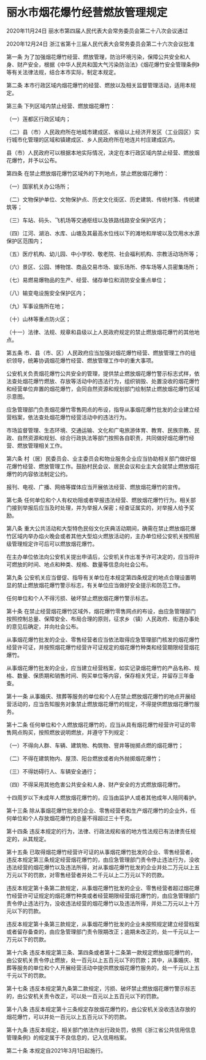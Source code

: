 # 丽水市烟花爆竹经营燃放管理规定

2020年11月24日 丽水市第四届人民代表大会常务委员会第二十八次会议通过

2020年12月24日 浙江省第十三届人民代表大会常务委员会第二十六次会议批准

<!-- INFO END -->

第一条 为了加强烟花爆竹经营、燃放管理，防治环境污染，保障公共安全和人身、财产安全，根据《中华人民共和国大气污染防治法》《烟花爆竹安全管理条例》等有关法律法规，结合本市实际，制定本规定。

第二条 本市行政区域内烟花爆竹的经营、燃放以及相关监督管理活动，适用本规定。

第三条 下列区域内禁止经营、燃放烟花爆竹：

（一）莲都区行政区域内；

（二）县（市）人民政府所在地城市建成区、省级以上经济开发区（工业园区）实行城市化管理的区域和镇建成区、乡人民政府所在地连片村庄建成区内。

县（市）人民政府可以根据本地实际情况，决定在本行政区域内禁止经营、燃放烟花爆竹，并予以公布。

第四条 在禁止燃放烟花爆竹区域外的下列地点，禁止燃放烟花爆竹：

（一）国家机关办公场所；

（二）文物保护单位、文物保护点、历史文化街区、历史建筑、传统村落、传统建筑等；

（三）车站、码头、飞机场等交通枢纽以及铁路线路安全保护区内；

（四）江河、湖泊、水库、山塘及其最高水位线以下的滩地和岸坡以及饮用水水源保护区范围内；

（五）医疗机构、幼儿园、中小学校、敬老院、社会福利机构、宗教活动场所等；

（六）景区、公园、博物馆、商品交易市场、娱乐场所、停车场等人员密集场所；

（七）易燃易爆物品的生产、经营、储存单位和消防安全重点单位；

（八）输变电设施安全保护区内；

（九）军事设施所在地；

（十）山林等重点防火区；

（十一）法律、法规、规章和县级以上人民政府规定的禁止燃放烟花爆竹的其他地点。

第五条 市、县（市、区）人民政府应当加强对烟花爆竹经营、燃放管理工作的组织领导，统筹协调烟花爆竹经营、燃放管理工作中的重大事项。

公安机关负责烟花爆竹公共安全的管理，提供禁止燃放烟花爆竹警示标志式样，依法查处烟花爆竹燃放、存放等活动中的违法行为，组织销毁、处置没收的烟花爆竹和经营单位弃置的烟花爆竹，会同自然资源和规划部门绘制禁止燃放烟花爆竹区域示意图。

应急管理部门负责烟花爆竹零售网点的布设，指导从事烟花爆竹批发的企业建立经营档案，依法查处烟花爆竹经营活动中的违法行为。

市场监督管理、生态环境、交通运输、文化和广电旅游体育、教育、民族宗教、民政、自然资源和规划、综合行政执法等部门按照各自职责，共同做好烟花爆竹经营、燃放管理相关工作。

第六条 村（居）民委员会、业主委员会和物业服务企业应当协助相关部门做好烟花爆竹经营、燃放管理工作。鼓励村民会议、居民会议和业主大会就禁止燃放烟花爆竹的内容依法制定公约。

报刊、电视、广播、网络等媒体应当开展依法经营、燃放烟花爆竹的宣传。

第七条 任何单位和个人有权劝阻或者举报违法经营、燃放烟花爆竹行为。相关部门接到举报后应当及时处理，并为举报人保密；经查证属实的，对举报人给予奖励。

第八条 重大公共活动和大型特色民俗文化庆典活动期间，确需在禁止燃放烟花爆竹区域内举办焰火晚会或者其他大型焰火燃放活动的，主办单位经公安机关按照层级管理规定许可后可以燃放烟花爆竹。

在主办单位依法向公安机关提出申请后，公安机关作出准予许可决定的，应当将许可燃放的时间、地点和种类、规格、数量等信息向社会公布。

第九条 公安机关应当督促、指导有关单位在本规定第四条规定的地点合理设置明显的禁止燃放烟花爆竹警示标志，有关单位应当做好安全提示和防范工作。

任何单位和个人不得污损、破坏禁止燃放烟花爆竹警示标志。

第十条 在禁止经营烟花爆竹区域外，烟花爆竹零售网点的布设，由应急管理部门按照控制总量、保障安全、布局合理的原则，征求乡（镇）人民政府、街道办事处的意见后确定，并向社会公布。

从事烟花爆竹批发的企业、零售经营者应当依法取得应急管理部门核发的烟花爆竹经营许可证，并按照烟花爆竹经营许可证规定的烟花爆竹种类和经营期限经营烟花爆竹。

从事烟花爆竹批发的企业，应当建立经营档案，如实记录烟花爆竹的产品名称、规格、数量、保质期和销售时间、购买单位等内容，保存相关凭证，并留存三年备查。

第十一条 从事婚庆、殡葬等服务的单位和个人在禁止燃放烟花爆竹的地点开展经营活动的，应当告知服务对象禁止燃放烟花爆竹的规定，不得提供燃放烟花爆竹服务。

第十二条 任何单位和个人燃放烟花爆竹的，应当从具有烟花爆竹经营许可证的零售网点购买，按照燃放说明燃放，并遵守下列规定：

（一）不得向人群、车辆、建筑物、构筑物、窨井等抛掷点燃的烟花爆竹；

（二）不得在建筑物内、屋顶、阳台燃放或者向外抛掷烟花爆竹；

（三）不得妨碍行人、车辆安全通行；

（四）不得采用其他危害公共安全和人身、财产安全的方式燃放烟花爆竹。

十四周岁以下未成年人燃放烟花爆竹的，应当由监护人或者其他成年人陪同看护。

第十三条 除从事烟花爆竹批发的企业、零售经营者和生产烟花爆竹的企业外，任何单位和个人存放烟花爆竹的总量不得超过三十千克。

第十四条 违反本规定的行为，法律、行政法规和省的地方性法规已有法律责任规定的，从其规定。

第十五条 已取得烟花爆竹经营许可证的从事烟花爆竹批发的企业、零售经营者，违反本规定第三条规定经营烟花爆竹的，由应急管理部门责令停止违法行为，没收违法经营的烟花爆竹以及违法所得，对从事烟花爆竹批发的企业并处二万元以上五万元以下的罚款，对零售经营者并处二千元以上二万元以下的罚款。

违反本规定第十条第二款规定，从事烟花爆竹批发的企业、零售经营者超过烟花爆竹经营许可证规定的烟花爆竹种类或者经营期限经营烟花爆竹的，由应急管理部门责令停止违法行为，没收违法经营的烟花爆竹以及违法所得，并处二万元以上十万元以下的罚款。

违反本规定第十条第三款规定，从事烟花爆竹批发的企业未按照规定建立经营档案或者留存备查的，由应急管理部门责令限期改正；逾期未改正的，处一千元以上一万元以下的罚款。

第十六条 违反本规定第三条、第四条或者第十二条第一款规定燃放烟花爆竹的，由公安机关责令停止燃放，处一百元以上五百元以下的罚款；其中，从事婚庆、殡葬等服务的单位和个人开展经营活动中提供燃放烟花爆竹服务的，处一千元以上五千元以下的罚款。

第十七条 违反本规定第九条第二款规定，污损、破坏禁止燃放烟花爆竹警示标志的，由公安机关责令改正，可以处一百元以上五百元以下的罚款。

第十八条 违反本规定第十三条规定存放烟花爆竹的，由公安机关没收违法存放的烟花爆竹，可以并处一百元以上五百元以下的罚款。

第十九条 违反本规定，相关部门依法作出行政处罚，依照《浙江省公共信用信息管理条例》的规定属于不良信息的，记入信用档案。

第二十条 本规定自2021年3月1日起施行。